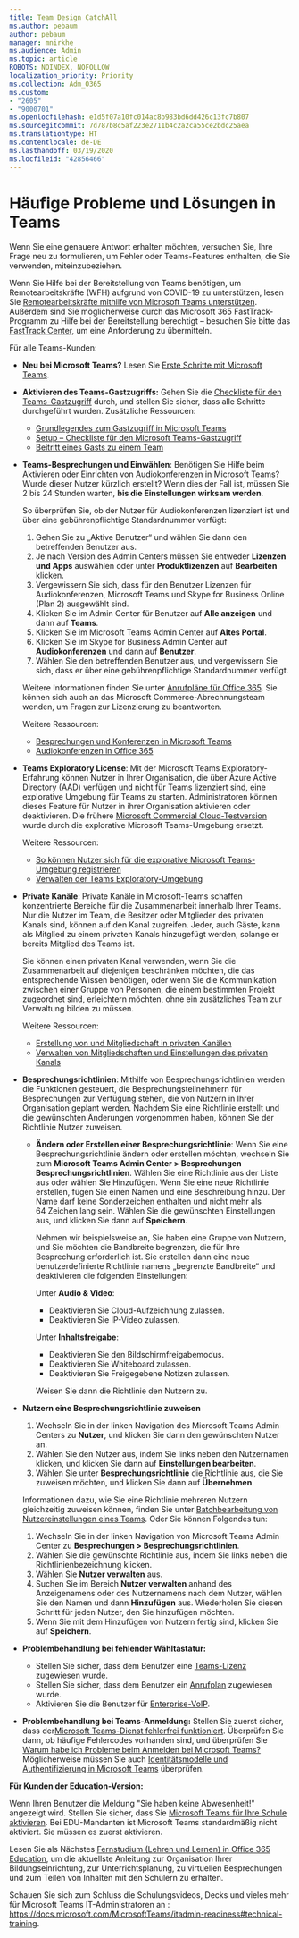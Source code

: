 ```yaml
---
title: Team Design CatchAll
ms.author: pebaum
author: pebaum
manager: mnirkhe
ms.audience: Admin
ms.topic: article
ROBOTS: NOINDEX, NOFOLLOW
localization_priority: Priority
ms.collection: Adm_O365
ms.custom:
- "2605"
- "9000701"
ms.openlocfilehash: e1d5f07a10fc014ac8b983bd6dd426c13fc7b807
ms.sourcegitcommit: 7d787b8c5af223e2711b4c2a2ca55ce2bdc25aea
ms.translationtype: HT
ms.contentlocale: de-DE
ms.lasthandoff: 03/19/2020
ms.locfileid: "42856466"
---
```

# <a name="teams-common-issues-and-resolutions"></a>Häufige Probleme und Lösungen in Teams

Wenn Sie eine genauere Antwort erhalten möchten, versuchen Sie, Ihre Frage neu zu formulieren, um Fehler oder Teams-Features enthalten, die Sie verwenden, miteinzubeziehen.

Wenn Sie Hilfe bei der Bereitstellung von Teams benötigen, um Remotearbeitskräfte (WFH) aufgrund von COVID-19 zu unterstützen, lesen Sie [Remotearbeitskräfte mithilfe von Microsoft Teams unterstützen](https://docs.microsoft.com/microsoftteams/support-remote-work-with-teams). Außerdem sind Sie möglicherweise durch das Microsoft 365 FastTrack-Programm zu Hilfe bei der Bereitstellung berechtigt – besuchen Sie bitte das [FastTrack Center](https://www.microsoft.com/fasttrack), um eine Anforderung zu übermitteln.

Für alle Teams-Kunden:

- **Neu bei Microsoft Teams?** Lesen Sie [Erste Schritte mit Microsoft Teams](https://docs.microsoft.com/microsoftteams/get-started-with-teams-quick-start).
- **Aktivieren des Teams-Gastzugriffs:** Gehen Sie die [Checkliste für den Teams-Gastzugriff](https://docs.microsoft.com/microsoftteams/guest-access-checklist) durch, und stellen Sie sicher, dass alle Schritte durchgeführt wurden. Zusätzliche Ressourcen:
    - [Grundlegendes zum Gastzugriff in Microsoft Teams](https://docs.microsoft.com/microsoftteams/guest-access)
    - [Setup – Checkliste für den Microsoft Teams-Gastzugriff](https://docs.microsoft.com/microsoftteams/guest-access-checklist)
    - [Beitritt eines Gasts zu einem Team](https://docs.microsoft.com/microsoftteams/guest-joins)

- **Teams-Besprechungen und Einwählen**: Benötigen Sie Hilfe beim Aktivieren oder Einrichten von Audiokonferenzen in Microsoft Teams? Wurde dieser Nutzer kürzlich erstellt? Wenn dies der Fall ist, müssen Sie 2 bis 24 Stunden warten, **bis die Einstellungen wirksam werden**. 

    So überprüfen Sie, ob der Nutzer für Audiokonferenzen lizenziert ist und über eine gebührenpflichtige Standardnummer verfügt:
    1.    Gehen Sie zu „Aktive Benutzer“ und wählen Sie dann den betreffenden Benutzer aus.
    2.    Je nach Version des Admin Centers müssen Sie entweder **Lizenzen und Apps** auswählen oder unter **Produktlizenzen** auf **Bearbeiten** klicken.
    3.    Vergewissern Sie sich, dass für den Benutzer Lizenzen für Audiokonferenzen, Microsoft Teams und Skype for Business Online (Plan 2) ausgewählt sind.
    4.    Klicken Sie im Admin Center für Benutzer auf **Alle anzeigen** und dann auf **Teams**.
    5.    Klicken Sie im Microsoft Teams Admin Center auf **Altes Portal**.
    6.    Klicken Sie im Skype for Business Admin Center auf **Audiokonferenzen** und dann auf **Benutzer**.
    7.    Wählen Sie den betreffenden Benutzer aus, und vergewissern Sie sich, dass er über eine gebührenpflichtige Standardnummer verfügt.
    
    Weitere Informationen finden Sie unter [Anrufpläne für Office 365](https://docs.microsoft.com/microsoftteams/calling-plans-for-office-365). Sie können sich auch an das Microsoft Commerce-Abrechnungsteam wenden, um Fragen zur Lizenzierung zu beantworten.

    Weitere Ressourcen:

    - [Besprechungen und Konferenzen in Microsoft Teams](https://docs.microsoft.com/microsoftteams/deploy-meetings-microsoft-teams-landing-page)
    - [Audiokonferenzen in Office 365](https://docs.microsoft.com/microsoftteams/audio-conferencing-in-office-365)

- **Teams Exploratory License**: Mit der Microsoft Teams Exploratory-Erfahrung können Nutzer in Ihrer Organisation, die über Azure Active Directory (AAD) verfügen und nicht für Teams lizenziert sind, eine explorative Umgebung für Teams zu starten. Administratoren können dieses Feature für Nutzer in ihrer Organisation aktivieren oder deaktivieren. Die frühere [Microsoft Commercial Cloud-Testversion](https://docs.microsoft.com/microsoftteams/iw-trial-teams) wurde durch die explorative Microsoft Teams-Umgebung ersetzt.

    Weitere Ressourcen:

    - [So können Nutzer sich für die explorative Microsoft Teams-Umgebung registrieren](https://docs.microsoft.com/microsoftteams/teams-exploratory#how-users-sign-up-for-the-teams-exploratory-experience)
    - [Verwalten der Teams Exploratory-Umgebung](https://docs.microsoft.com/microsoftteams/teams-exploratory#manage-the-teams-exploratory-experience)

- **Private Kanäle**: Private Kanäle in Microsoft-Teams schaffen konzentrierte Bereiche für die Zusammenarbeit innerhalb Ihrer Teams. Nur die Nutzer im Team, die Besitzer oder Mitglieder des privaten Kanals sind, können auf den Kanal zugreifen. Jeder, auch Gäste, kann als Mitglied zu einem privaten Kanals hinzugefügt werden, solange er bereits Mitglied des Teams ist.

    Sie können einen privaten Kanal verwenden, wenn Sie die Zusammenarbeit auf diejenigen beschränken möchten, die das entsprechende Wissen benötigen, oder wenn Sie die Kommunikation zwischen einer Gruppe von Personen, die einem bestimmten Projekt zugeordnet sind, erleichtern möchten, ohne ein zusätzliches Team zur Verwaltung bilden zu müssen.

    Weitere Ressourcen:
    - [Erstellung von und Mitgliedschaft in privaten Kanälen](https://docs.microsoft.com/microsoftteams/private-channels#private-channel-creation-and-membership)
    - [Verwalten von Mitgliedschaften und Einstellungen des privaten Kanals](https://docs.microsoft.com/microsoftteams/private-channels#manage-private-channel-membership-and-settings)

- **Besprechungsrichtlinien**: Mithilfe von Besprechungsrichtlinien werden die Funktionen gesteuert, die Besprechungsteilnehmern für Besprechungen zur Verfügung stehen, die von Nutzern in Ihrer Organisation geplant werden. Nachdem Sie eine Richtlinie erstellt und die gewünschten Änderungen vorgenommen haben, können Sie der Richtlinie Nutzer zuweisen. 
    - **Ändern oder Erstellen einer Besprechungsrichtlinie**: Wenn Sie eine Besprechungsrichtlinie ändern oder erstellen möchten, wechseln Sie zum **Microsoft Teams Admin Center > Besprechungen Besprechungsrichtlinien**. Wählen Sie eine Richtlinie aus der Liste aus oder wählen Sie Hinzufügen. Wenn Sie eine neue Richtlinie erstellen, fügen Sie einen Namen und eine Beschreibung hinzu. Der Name darf keine Sonderzeichen enthalten und nicht mehr als 64 Zeichen lang sein. Wählen Sie die gewünschten Einstellungen aus, und klicken Sie dann auf **Speichern**.

        Nehmen wir beispielsweise an, Sie haben eine Gruppe von Nutzern, und Sie möchten die Bandbreite begrenzen, die für Ihre Besprechung erforderlich ist. Sie erstellen dann eine neue benutzerdefinierte Richtlinie namens „begrenzte Bandbreite“ und deaktivieren die folgenden Einstellungen:

        Unter **Audio & Video**:
        - Deaktivieren Sie Cloud-Aufzeichnung zulassen.
        - Deaktivieren Sie IP-Video zulassen.

        Unter **Inhaltsfreigabe**:
        - Deaktivieren Sie den Bildschirmfreigabemodus.
        - Deaktivieren Sie Whiteboard zulassen.
        - Deaktivieren Sie Freigegebene Notizen zulassen.

        Weisen Sie dann die Richtlinie den Nutzern zu.

- **Nutzern eine Besprechungsrichtlinie zuweisen**

    1. Wechseln Sie in der linken Navigation des Microsoft Teams Admin Centers zu **Nutzer**, und klicken Sie dann den gewünschten Nutzer an.
    2. Wählen Sie den Nutzer aus, indem Sie links neben den Nutzernamen klicken, und klicken Sie dann auf **Einstellungen bearbeiten**.
    3. Wählen Sie unter **Besprechungsrichtlinie** die Richtlinie aus, die Sie zuweisen möchten, und klicken Sie dann auf **Übernehmen**.

    Informationen dazu, wie Sie eine Richtlinie mehreren Nutzern gleichzeitig zuweisen können, finden Sie unter [Batchbearbeitung von Nutzereinstellungen eines Teams](https://docs.microsoft.com/microsoftteams/edit-user-settings-in-bulk). Oder Sie können Folgendes tun:

    1. Wechseln Sie in der linken Navigation von Microsoft Teams Admin Center zu **Besprechungen > Besprechungsrichtlinien**.
    2. Wählen Sie die gewünschte Richtlinie aus, indem Sie links neben die Richtlinienbezeichnung klicken.
    3. Wählen Sie **Nutzer verwalten** aus.
    4. Suchen Sie im Bereich **Nutzer verwalten** anhand des Anzeigenamens oder des Nutzernamens nach dem Nutzer, wählen Sie den Namen und dann **Hinzufügen** aus. Wiederholen Sie diesen Schritt für jeden Nutzer, den Sie hinzufügen möchten.
    5. Wenn Sie mit dem Hinzufügen von Nutzern fertig sind, klicken Sie auf **Speichern**.

- **Problembehandlung bei fehlender Wähltastatur:**  

    - Stellen Sie sicher, dass dem Benutzer eine [Teams-Lizenz](https://docs.microsoft.com/MicrosoftTeams/assign-teams-licenses) zugewiesen wurde.
    - Stellen Sie sicher, dass dem Benutzer ein [Anrufplan](https://docs.microsoft.com/MicrosoftTeams/calling-plan-landing-page) zugewiesen wurde.
    - Aktivieren Sie die Benutzer für [Enterprise-VoIP](https://docs.microsoft.com/skypeforbusiness/skype-for-business-hybrid-solutions/plan-your-phone-system-cloud-pbx-solution/enable-users-for-enterprise-voice-online-and-phone-system-voicemail#to-enable-your-users-for-phone-system-in-office-365-voice-and-voicemail).

- **Problembehandlung bei Teams-Anmeldung:** Stellen Sie zuerst sicher, dass der[Microsoft Teams-Dienst fehlerfrei funktioniert](https://admin.microsoft.com/Adminportal/Home?source=applauncher#/servicehealth). Überprüfen Sie dann, ob häufige Fehlercodes vorhanden sind, und überprüfen Sie [Warum habe ich Probleme beim Anmelden bei Microsoft Teams?](https://support.office.com/article/a02f683b-61a3-4008-9447-ee60c5593b0f)  Möglicherweise müssen Sie auch [Identitätsmodelle und Authentifizierung in Microsoft Teams](https://docs.microsoft.com/MicrosoftTeams/identify-models-authentication) überprüfen.

**Für Kunden der Education-Version:**

Wenn Ihren Benutzer die Meldung "Sie haben keine Abwesenheit!" angezeigt wird. Stellen Sie sicher, dass Sie [Microsoft Teams für Ihre Schule aktivieren](https://docs.microsoft.com/microsoft-365/education/intune-edu-trial/enable-microsoft-teams). Bei EDU-Mandanten ist Microsoft Teams standardmäßig nicht aktiviert. Sie müssen es zuerst aktivieren.

Lesen Sie als Nächstes [Fernstudium (Lehren und Lernen) in Office 365 Education](https://support.office.com/article/remote-teaching-and-learning-in-office-365-education-f651ccae-7b65-478b-8366-51bb884025c4), um die aktuellste Anleitung zur Organisation Ihrer Bildungseinrichtung, zur Unterrichtsplanung, zu virtuellen Besprechungen und zum Teilen von Inhalten mit den Schülern zu erhalten.

Schauen Sie sich zum Schluss die Schulungsvideos, Decks und vieles mehr für Microsoft Teams IT-Administratoren an : https://docs.microsoft.com/MicrosoftTeams/itadmin-readiness#technical-training. 
